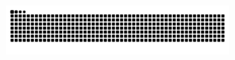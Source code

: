 <picture>
  <source media="(prefers-color-scheme: dark)" srcset="https://raw.githubusercontent.com/mateusznasewicz/mateusznasewicz/output/github-contribution-grid-snake-dark.svg">
  <source media="(prefers-color-scheme: light)" srcset="https://raw.githubusercontent.com/mateusznasewicz/mateusznasewicz/output/github-contribution-grid-snake.svg">
  <img alt="github contribution grid snake animation" src="https://raw.githubusercontent.com/mateusznasewicz/mateusznasewicz/output/github-contribution-grid-snake.svg">
</picture>
